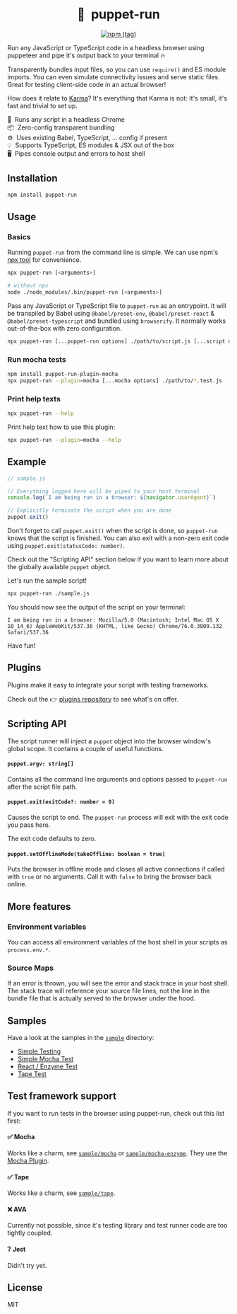 <h1 align="center">🤖&nbsp;&nbsp;puppet-run</h1>

<p align="center">
  <a href="https://www.npmjs.com/package/puppet-run" target="_blank"><img alt="npm (tag)" src="https://img.shields.io/npm/v/puppet-run.svg?style=flat-square"></a>
</p>

Run any JavaScript or TypeScript code in a headless browser using puppeteer and pipe it's output back to your terminal 🔥

Transparently bundles input files, so you can use `require()` and ES module imports. You can even simulate connectivity issues and serve static files. Great for testing client-side code in an actual browser!

How does it relate to [Karma](https://karma-runner.github.io)? It's everything that Karma is not: It's small, it's fast and trivial to set up.

🚀&nbsp;&nbsp;Runs any script in a headless Chrome<br />
📦&nbsp;&nbsp;Zero-config transparent bundling<br />
⚙️&nbsp;&nbsp;Uses existing Babel, TypeScript, ... config if present<br />
💡&nbsp;&nbsp;Supports TypeScript, ES modules &amp; JSX out of the box<br />
🖥&nbsp;&nbsp;Pipes console output and errors to host shell<br />


## Installation

```sh
npm install puppet-run
```

## Usage

### Basics

Running `puppet-run` from the command line is simple. We can use npm's [npx tool](https://blog.npmjs.org/post/162869356040/introducing-npx-an-npm-package-runner) for convenience.

```sh
npx puppet-run [<arguments>]

# without npx
node ./node_modules/.bin/puppet-run [<arguments>]
```

Pass any JavaScript or TypeScript file to `puppet-run` as an entrypoint. It will be transpiled by Babel using `@babel/preset-env`, `@babel/preset-react` & `@babel/preset-typescript` and bundled using `browserify`. It normally works out-of-the-box with zero configuration.

```sh
npx puppet-run [...puppet-run options] ./path/to/script.js [...script options]
```

### Run mocha tests

```sh
npm install puppet-run-plugin-mocha
npx puppet-run --plugin=mocha [...mocha options] ./path/to/*.test.js
```

### Print help texts

```sh
npx puppet-run --help
```

Print help text how to use this plugin:

```sh
npx puppet-run --plugin=mocha --help
```


## Example

```js
// sample.js

// Everything logged here will be piped to your host terminal
console.log(`I am being run in a browser: ${navigator.userAgent}`)

// Explicitly terminate the script when you are done
puppet.exit()
```

Don't forget to call `puppet.exit()` when the script is done, so `puppet-run` knows that the script is finished. You can also exit with a non-zero exit code using `puppet.exit(statusCode: number)`.

Check out the  "Scripting API" section below if you want to learn more about the globally available `puppet` object.

Let's run the sample script!

```sh
npx puppet-run ./sample.js
```

You should now see the output of the script on your terminal:

```
I am being run in a browser: Mozilla/5.0 (Macintosh; Intel Mac OS X 10_14_6) AppleWebKit/537.36 (KHTML, like Gecko) Chrome/76.0.3809.132 Safari/537.36
```

Have fun!


## Plugins

Plugins make it easy to integrate your script with testing frameworks.

Check out the 👉 [plugins repository](https://github.com/andywer/puppet-run-plugins) to see what's on offer.


## Scripting API

The script runner will inject a `puppet` object into the browser window's global scope. It contains a couple of useful functions.

#### `puppet.argv: string[]`

Contains all the command line arguments and options passed to `puppet-run` after the script file path.

#### `puppet.exit(exitCode?: number = 0)`

Causes the script to end. The `puppet-run` process will exit with the exit code you pass here.

The exit code defaults to zero.

#### `puppet.setOfflineMode(takeOffline: boolean = true)`

Puts the browser in offline mode and closes all active connections if called with `true` or no arguments. Call it with `false` to bring the browser back online.


## More features

### Environment variables

You can access all environment variables of the host shell in your scripts as `process.env.*`.

### Source Maps

If an error is thrown, you will see the error and stack trace in your host shell. The stack trace will reference your source file lines, not the line in the bundle file that is actually served to the browser under the hood.


## Samples

Have a look at the samples in the [`sample`](./sample) directory:

- [Simple Testing](./sample/basic)
- [Simple Mocha Test](./sample/mocha)
- [React / Enzyme Test](./sample/mocha-enzyme)
- [Tape Test](./sample/tape)


## Test framework support

If you want to run tests in the browser using puppet-run, check out this list first:

#### ✅ Mocha

Works like a charm, see [`sample/mocha`](./sample/mocha) or [`sample/mocha-enzyme`](./sample/mocha-enzyme). They use the [Mocha Plugin](https://github.com/andywer/puppet-run-plugins/tree/master/packages/puppet-run-plugin-mocha).

#### ✅ Tape

Works like a charm, see [`sample/tape`](./sample/tape).

#### ❌ AVA

Currently not possible, since it's testing library and test runner code are too tightly coupled.

#### ❔ Jest

Didn't try yet.


## License

MIT
